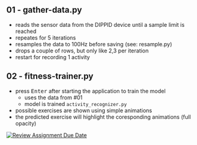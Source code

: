 ## 01 - gather-data.py
- reads the sensor data from the DIPPID device until a sample limit is reached
- repeates for 5 iterations
- resamples the data to 100Hz before saving (see: resample.py)
- drops a couple of rows, but only like 2,3 per iteration
- restart for recording 1 activity 

## 02 - fitness-trainer.py
- press <kbd>Enter</kbd> after starting the application to train the model
  - uses the data from #01 
  - model is trained `activity_recognizer.py`
- possible exercises are shown using simple animations
- the predicted exercise will highlight the coresponding animations (full opacity)

[![Review Assignment Due Date](https://classroom.github.com/assets/deadline-readme-button-24ddc0f5d75046c5622901739e7c5dd533143b0c8e959d652212380cedb1ea36.svg)](https://classroom.github.com/a/6zlI_xU2)
